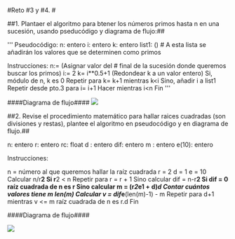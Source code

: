 #Reto #3 y #4. #

##1.	Plantaer el algoritmo para btener los números primos hasta n en una sucesión, usando pseducódigo y diagrama de flujo:##

'''	Pseudocódigo:
n: entero
i: entero
k: entero
list1: () # A esta lista se añadirán los valores que se determinen como primos

Instrucciones:
n:= (Asignar valor del # final de la sucesión donde queremos buscar los primos)
i:= 2
k= i**0.5+1 (Redondear k a un valor entero)
Si, módulo de n, k es 0
Repetir para k= k+1 mientras k<i
Sino, añadir i a list1
Repetir desde pto.3 para i= i+1
Hacer mientras i<n
Fin
'''

####Diagrama de flujo####
[![](https://mermaid.ink/img/pako:eNpVUs1u00AQfpVPy6U_KWqQuFhNUZrQ0gMcCCfiHqb2pB3Zng27axBK8jA8Auoj5MUY20Ft9zS7-_3NaDau8CW7zK1q_6t4pJDwbZ4r7EyPblUK8cc4O7u8WmoG1sTBjyDPZfVc1hLTOMMUHBP1N0Jk0P4vlRL2fxS1j_hJtQ8c8aPl7rdkIzeirCh847EO0vh4NyS46pwxWyommEZ5UAoD32g13mAlSrXVqM2pLTjK_klRerUn0w9sUrhvY2G8znsQt_wTvLPoE8jJyfnb96djLLok94zAPdvwFQitHuyGFg-pZn2q-abZP5Vt7Tt_NTVrG-cfdgNm3mG2C9ni4_IrrzlJwJoCdaaV-TVikoEiqgu567A3L3lf_PZ6eZgbBMMwxwNuI7iAHmxu-ii9z6fXPtainA4UzF6BTRy3R9eix7m6kWts_CSlbcCmg-UuPXLDucusLClUuct1Zzhqk1_81sJlKbQ8cu26pMRzoYdAjctWVEd75VKSD5-Hleo3a-TWpN-9_4_Z_QNFT8ta?type=png)](https://mermaid.live/edit#pako:eNpVUs1u00AQfpVPy6U_KWqQuFhNUZrQ0gMcCCfiHqb2pB3Zng27axBK8jA8Auoj5MUY20Ft9zS7-_3NaDau8CW7zK1q_6t4pJDwbZ4r7EyPblUK8cc4O7u8WmoG1sTBjyDPZfVc1hLTOMMUHBP1N0Jk0P4vlRL2fxS1j_hJtQ8c8aPl7rdkIzeirCh847EO0vh4NyS46pwxWyommEZ5UAoD32g13mAlSrXVqM2pLTjK_klRerUn0w9sUrhvY2G8znsQt_wTvLPoE8jJyfnb96djLLok94zAPdvwFQitHuyGFg-pZn2q-abZP5Vt7Tt_NTVrG-cfdgNm3mG2C9ni4_IrrzlJwJoCdaaV-TVikoEiqgu567A3L3lf_PZ6eZgbBMMwxwNuI7iAHmxu-ii9z6fXPtainA4UzF6BTRy3R9eix7m6kWts_CSlbcCmg-UuPXLDucusLClUuct1Zzhqk1_81sJlKbQ8cu26pMRzoYdAjctWVEd75VKSD5-Hleo3a-TWpN-9_4_Z_QNFT8ta)

##2. Revise el procedimiento matemático para hallar raices cuadradas (son divisiones y restas), plantee el algoritmo en pseudocódigo y en diagrama de flujo.##

n: entero
r: entero
rc: float
d : entero
dif: entero
m : entero
e(10): entero

Instrucciones: 

n = número al que queremos hallar la raíz cuadrada 
r = 2
d = 1
e = 10
Calcular n/r**2
Si r**2 < n
Repetir para r = r + 1 
Sino calcular dif = n-r**2
Si dif = 0 
raíz cuadrada de n es r
Sino calcular m = (r*2*e1 + d)*d 
Contar cuántos valores tiene m len(m)
Calcular v = dif*e**(len(m)-1) - m
Repetir para d+1 mientras v <= m
raíz cuadrada de n es r.d
Fin

####Diagrama de flujo####

[![](https://mermaid.ink/img/pako:eNp1UsFy0zAQ_ZUdnVrXAZKjp4WhCSlpmx4oJ-wcdqwN0SBLZiOHgSSf1K_gx1jFceIe8EWrfW_3Pa13q0qvSWVqaf2vcoUc4OukcCDfx4uZM6XxlzAYvL_NXQbkArGHG3BNFQNNFn42BGuSwxATrNBaZLAIjH9f_kDZoGbUmAL3ykcpaOjdh3I3yy6RQgXnmM7hpgsXrcHbaAzG-Rht2URZ95aTZHRExwd0so0puAYHH_YtMInA7tns4FP-hWoKhqFGFstiheEKhovIGPfZT34H07zshMRtnMKgJzeNvLtti7w7id2dxD7nr0ci0xNTtAZe9KmiNDsLVdFSMkpoKL50oo_UWaTe55YcVMfU_eG5DzmcprGR2minamwwtTUlag-1ZyAgS5t4Qzi0GAyhIufXsEEruBjruj7Ero-vx6SvhG7kTzBKBVzfCDvSZm3JY4zn_33sm-4N88h7upgad6lSJftUodGyiNsIFyqsqKJCZRJq5B-FKtxeeNgE__zblSoL3FCqmlpjoInB74yVypZo15IlbYLnebvZhwVPVY3um_cdZ_8PmY3qxQ?type=png)](https://mermaid.live/edit#pako:eNp1UsFy0zAQ_ZUdnVrXAZKjp4WhCSlpmx4oJ-wcdqwN0SBLZiOHgSSf1K_gx1jFceIe8EWrfW_3Pa13q0qvSWVqaf2vcoUc4OukcCDfx4uZM6XxlzAYvL_NXQbkArGHG3BNFQNNFn42BGuSwxATrNBaZLAIjH9f_kDZoGbUmAL3ykcpaOjdh3I3yy6RQgXnmM7hpgsXrcHbaAzG-Rht2URZ95aTZHRExwd0so0puAYHH_YtMInA7tns4FP-hWoKhqFGFstiheEKhovIGPfZT34H07zshMRtnMKgJzeNvLtti7w7id2dxD7nr0ci0xNTtAZe9KmiNDsLVdFSMkpoKL50oo_UWaTe55YcVMfU_eG5DzmcprGR2minamwwtTUlag-1ZyAgS5t4Qzi0GAyhIufXsEEruBjruj7Ero-vx6SvhG7kTzBKBVzfCDvSZm3JY4zn_33sm-4N88h7upgad6lSJftUodGyiNsIFyqsqKJCZRJq5B-FKtxeeNgE__zblSoL3FCqmlpjoInB74yVypZo15IlbYLnebvZhwVPVY3um_cdZ_8PmY3qxQ)


